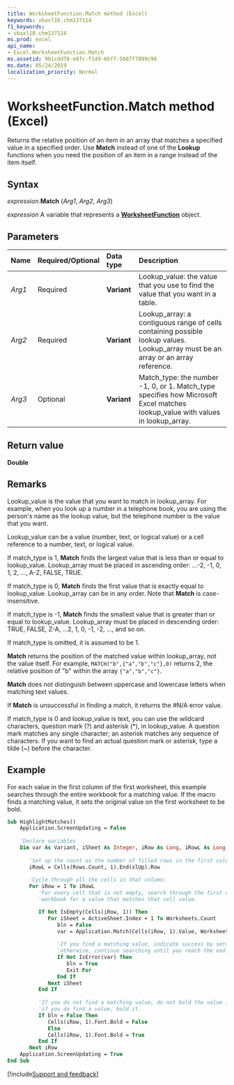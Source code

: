 ```yaml
---
title: WorksheetFunction.Match method (Excel)
keywords: vbaxl10.chm137114
f1_keywords:
- vbaxl10.chm137114
ms.prod: excel
api_name:
- Excel.WorksheetFunction.Match
ms.assetid: 901cdd78-e8fc-f149-66ff-5887f7099c96
ms.date: 05/24/2019
localization_priority: Normal
---
```



# WorksheetFunction.Match method (Excel)

Returns the relative position of an item in an array that matches a specified value in a specified order. Use **Match** instead of one of the **Lookup** functions when you need the position of an item in a range instead of the item itself.


## Syntax

_expression_.**Match** (_Arg1_, _Arg2_, _Arg3_)

_expression_ A variable that represents a **[WorksheetFunction](Excel.WorksheetFunction.md)** object.


## Parameters

|Name|Required/Optional|Data type|Description|
|:-----|:-----|:-----|:-----|
| _Arg1_|Required| **Variant**|Lookup_value: the value that you use to find the value that you want in a table.|
| _Arg2_|Required| **Variant**|Lookup_array: a contiguous range of cells containing possible lookup values. Lookup_array must be an array or an array reference.|
| _Arg3_|Optional| **Variant**|Match_type: the number -1, 0, or 1. Match_type specifies how Microsoft Excel matches lookup_value with values in lookup_array.|

## Return value

**Double**


## Remarks

Lookup_value is the value that you want to match in lookup_array. For example, when you look up a number in a telephone book, you are using the person's name as the lookup value, but the telephone number is the value that you want. 
    
Lookup_value can be a value (number, text, or logical value) or a cell reference to a number, text, or logical value. 
    
If match_type is 1, **Match** finds the largest value that is less than or equal to lookup_value. Lookup_array must be placed in ascending order: ...-2, -1, 0, 1, 2, ..., A-Z, FALSE, TRUE. 
    
If match_type is 0, **Match** finds the first value that is exactly equal to lookup_value. Lookup_array can be in any order. Note that **Match** is case-insensitive.
    
If match_type is -1, **Match** finds the smallest value that is greater than or equal to lookup_value. Lookup_array must be placed in descending order: TRUE, FALSE, Z-A, ...2, 1, 0, -1, -2, ..., and so on.
    
If match_type is omitted, it is assumed to be 1. 
    
**Match** returns the position of the matched value within lookup_array, not the value itself. For example, `MATCH("b",{"a","b","c"},0)` returns 2, the relative position of "b" within the array `{"a","b","c"}`.
    
**Match** does not distinguish between uppercase and lowercase letters when matching text values.
    
If **Match** is unsuccessful in finding a match, it returns the #N/A error value.
    
If match_type is 0 and lookup_value is text, you can use the wildcard characters, question mark (?) and asterisk (\*), in lookup_value. A question mark matches any single character; an asterisk matches any sequence of characters. If you want to find an actual question mark or asterisk, type a tilde (~) before the character.
    

## Example

For each value in the first column of the first worksheet, this example searches through the entire workbook for a matching value. If the macro finds a matching value, it sets the original value on the first worksheet to be bold.

```vb
Sub HighlightMatches()
    Application.ScreenUpdating = False
    
    'Declare variables
    Dim var As Variant, iSheet As Integer, iRow As Long, iRowL As Long, bln As Boolean
       
       'Set up the count as the number of filled rows in the first column of Sheet1.
       iRowL = Cells(Rows.Count, 1).End(xlUp).Row
       
       'Cycle through all the cells in that column:
       For iRow = 1 To iRowL
          'For every cell that is not empty, search through the first column in each worksheet in the
          'workbook for a value that matches that cell value.

          If Not IsEmpty(Cells(iRow, 1)) Then
             For iSheet = ActiveSheet.Index + 1 To Worksheets.Count
                bln = False
                var = Application.Match(Cells(iRow, 1).Value, Worksheets(iSheet).Columns(1), 0)
                
                'If you find a matching value, indicate success by setting bln to true and exit the loop;
                'otherwise, continue searching until you reach the end of the workbook.
                If Not IsError(var) Then
                   bln = True
                   Exit For
                End If
             Next iSheet
          End If
          
          'If you do not find a matching value, do not bold the value in the original list;
          'if you do find a value, bold it.
          If bln = False Then
             Cells(iRow, 1).Font.Bold = False
             Else
             Cells(iRow, 1).Font.Bold = True
          End If
       Next iRow
    Application.ScreenUpdating = True
End Sub
```



[!include[Support and feedback](~/includes/feedback-boilerplate.md)]
